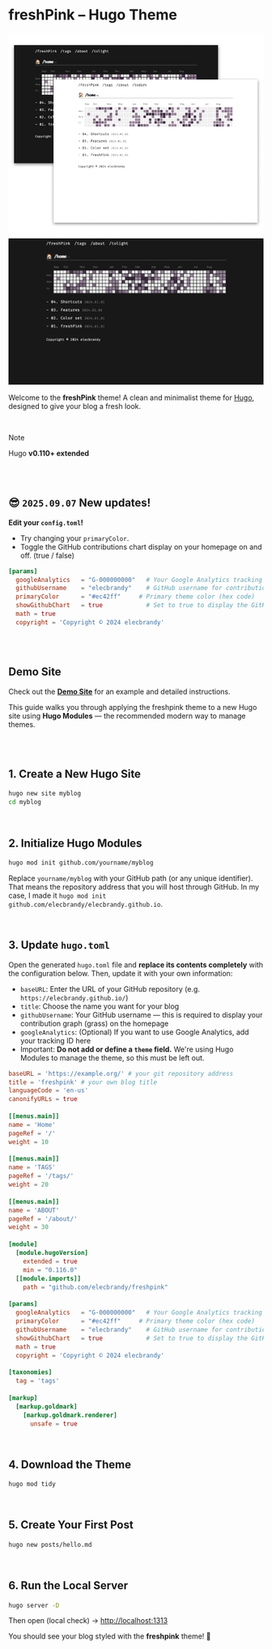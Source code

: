 # freshPink – Hugo Theme

<img src="https://raw.githubusercontent.com/elecbrandy/freshpink/main/images/tn.png" width="600">
<img src="https://raw.githubusercontent.com/elecbrandy/freshpink/main/images/screenshot.png" width="600">

Welcome to the **freshPink** theme! A clean and minimalist theme for [Hugo](https://gohugo.io/), designed to give your blog a fresh look.

<br>

> [!NOTE] 
> Hugo **v0.110+ extended**  

<br>
<br>

## 😎 `2025.09.07` New updates! 

**Edit your `config.toml`!**

* Try changing your `primaryColor`.
* Toggle the GitHub contributions chart display on your homepage on and off. (true / false)

``` toml
[params]
  googleAnalytics   = "G-000000000"   # Your Google Analytics tracking ID
  githubUsername    = "elecbrandy"    # GitHub username for contribution chart
  primaryColor      = "#ec42ff"     # Primary theme color (hex code)
  showGithubChart   = true            # Set to true to display the GitHub contributions chart
  math = true
  copyright = 'Copyright © 2024 elecbrandy'
```

<br>
<br>

## Demo Site

Check out the [**Demo Site**](https://elecbrandy.github.io/freshpink/) for an example and detailed instructions.  

This guide walks you through applying the freshpink theme to a new Hugo site using **Hugo Modules** — the recommended modern way to manage themes.

<br>

<br>

## 1. Create a New Hugo Site

```bash
hugo new site myblog
cd myblog
```

<br>

## 2. Initialize Hugo Modules

```bash
hugo mod init github.com/yourname/myblog
```

Replace `yourname/myblog` with your GitHub path (or any unique identifier).
That means the repository address that you will host through GitHub. In my case, I made it `hugo mod init github.com/elecbrandy/elecbrandy.github.io`.

<br>

## 3. Update `hugo.toml`

Open the generated `hugo.toml` file and **replace its contents completely** with the configuration below. Then, update it with your own information:

* `baseURL`: Enter the URL of your GitHub repository (e.g. `https://elecbrandy.github.io/`)
* `title`: Choose the name you want for your blog
* `githubUsername`: Your GitHub username — this is required to display your contribution graph (grass) on the homepage
* `googleAnalytics`: (Optional) If you want to use Google Analytics, add your tracking ID here
* Important: **Do not add or define a `theme` field.** We're using Hugo Modules to manage the theme, so this must be left out.

``` toml
baseURL = 'https://example.org/' # your git repository address
title = 'freshpink' # your own blog title
languageCode = 'en-us'
canonifyURLs = true

[[menus.main]]
name = 'Home'
pageRef = '/'
weight = 10

[[menus.main]]
name = 'TAGS'
pageRef = '/tags/'
weight = 20

[[menus.main]]
name = 'ABOUT'
pageRef = '/about/'
weight = 30

[module]
  [module.hugoVersion]
    extended = true
    min = "0.116.0"
  [[module.imports]]
    path = "github.com/elecbrandy/freshpink"

[params]
  googleAnalytics   = "G-000000000"   # Your Google Analytics tracking ID
  primaryColor      = "#ec42ff"     # Primary theme color (hex code)
  githubUsername    = "elecbrandy"    # GitHub username for contribution chart
  showGithubChart   = true            # Set to true to display the GitHub contributions chart
  math = true
  copyright = 'Copyright © 2024 elecbrandy'

[taxonomies]
  tag = 'tags'

[markup]
  [markup.goldmark]
    [markup.goldmark.renderer]
      unsafe = true
```

<br>

## 4. Download the Theme

```bash
hugo mod tidy
```

<br>

## 5. Create Your First Post

```bash
hugo new posts/hello.md
```
<br>

## 6. Run the Local Server

```bash
hugo server -D
```

Then open (local check) -> [http://localhost:1313](http://localhost:1313)

You should see your blog styled with the **freshpink** theme! 🎉
